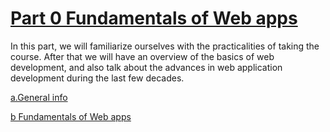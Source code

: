 # [Part 0 Fundamentals of Web apps](https://fullstackopen.com/en/part0)

In this part, we will familiarize ourselves with the practicalities of taking the course. After that we will have an overview of the basics of web development, and also talk about the advances in web application development during the last few decades.

[a.General info](https://fullstackopen.com/en/part0/general_info)

[b Fundamentals of Web apps](https://fullstackopen.com/en/part0)
